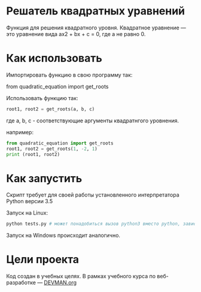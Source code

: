 # Решатель квадратных уравнений

Функция для решения квадратного уровня.
Квадратное уравнение — это уравнение вида ax2 + bx + c = 0, где a не равно 0.
# Как использовать
Импортировать функцию в свою программу так:

from quadratic_equation import get_roots

Использовать функцию так:

```python
root1, root2 = get_roots(a, b, c)
```

где a, b, c - соответствующие аргументы квадратнгого уровнения.

например:
```python
from quadratic_equation import get_roots
root1, root2 = get_roots(1, -2, 1)
print (root1, root2)
```
# Как запустить

Скрипт требует для своей работы установленного интерпретатора Python версии 3.5

Запуск на Linux:

```bash
python tests.py # может понадобиться вызов python3 вместо python, зависит от настроек операционной системы
```

Запуск на Windows происходит аналогично.

# Цели проекта

Код создан в учебных целях. В рамках учебного курса по веб-разработке ― [DEVMAN.org](https://devman.org)
